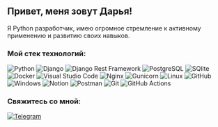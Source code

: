 ## Привет, меня зовут Дарья!

Я Python разработчик, имею огромное стремление к активному применению и развитию своих навыков.

### Мой стек технологий:

![Python](https://img.shields.io/badge/-Python-4682B4?style=for-the-badge&logo=python&logoColor=FFD700)
![Django](https://img.shields.io/badge/-Django-000000?style=for-the-badge&logo=django&logoColor=FFFFFF)
![Django Rest Framework](https://img.shields.io/badge/-Django%20Rest%20Framework-808080?style=for-the-badge&logo=django&logoColor=FF0000)
![PostgreSQL](https://img.shields.io/badge/-PostgreSQL-4682B4?style=for-the-badge&logo=postgresql&logoColor=000000)
![SQlite](https://img.shields.io/badge/-SQlite-6495ED?style=for-the-badge&logo=sqlite&logoColor=00008B)
![Docker](https://img.shields.io/badge/-Docker-F5F5F5?style=for-the-badge&logo=docker&logoColor=6495ED)
![Visual Studio Code](https://img.shields.io/badge/-Visual%20Studio%20Code-0000FF?style=for-the-badge&logo=visualstudio&logoColor=FFFFFF)
![Nginx](https://img.shields.io/badge/-Nginx-32CD32?style=for-the-badge&logo=Nginx&logoColor=FFFFFF)
![Gunicorn](https://img.shields.io/badge/-Gunicorn-00FF00?style=for-the-badge&logo=Gunicorn&logoColor=FFFFFF)
![Linux](https://img.shields.io/badge/-Linux-FFFF00?style=for-the-badge&logo=Linux&logoColor=000000)
![GitHub](https://img.shields.io/badge/-GitHub-F5F5F5?style=for-the-badge&logo=GitHub&logoColor=000000)
![Windows](https://img.shields.io/badge/-Windows-F5F5F5?style=for-the-badge&logo=Windows&logoColor=87CEFA)
![Notion](https://img.shields.io/badge/-Notion-000000?style=for-the-badge&logo=Notion&logoColor=FFFFFF)
![Postman](https://img.shields.io/badge/-Postman-FF7F50?style=for-the-badge&logo=Postman&logoColor=FFFFFF)
![Git](https://img.shields.io/badge/-Git-FF8C00?style=for-the-badge&logo=Git&logoColor=FFFFFF)
![GitHub Actions](https://img.shields.io/badge/-GitHub%20Actions-F5F5F5?style=for-the-badge&logo=GitHub%20Actions&logoColor=00FFFF)

### Свяжитесь со мной:

[![Telegram](https://img.shields.io/badge/-Telegram-F5F5F5?style=for-the-badge&logo=telegram&logoColor=27A0D9)](https://t.me/dari_zueva)
